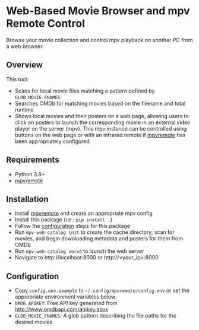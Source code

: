 # Web-Based Movie Browser and mpv Remote Control

Browse your movie collection and control mpv playback on another PC from a web browser.

## Overview

This tool:
- Scans for local movie files matching a pattern defined by `GLOB_MOVIE_FNAMES`
- Searches OMDb for matching movies based on the filename and total runtime
- Shows local movies and their posters on a web page, allowing users to click
  on posters to launch the corresponding movie in an external video player on
  the server (mpv). This mpv instance can be controlled using buttons on the
  web page or with an infrared remote if
  [mpvremote](https://github.com/xunoaib/mpvremote) has been appropriately
  configured.

## Requirements

- Python 3.8+
- [mpvremote](https://github.com/xunoaib/mpvremote)

## Installation

- Install [mpvremote](https://github.com/xunoaib/mpvremote) and create an appropriate mpv config
- Install this package (i.e.: `pip install .`)
- Follow the [configuration](#Configuration) steps for this package
- Run `mpv-web-catalog init` to create the cache directory, scan for movies, and
  begin downloading metadata and posters for them from OMDb
- Run `mpv-web-catalog serve` to launch the web server
- Navigate to http://localhost:8000 or http://<your_ip>:8000

## Configuration

- Copy `config.env.example` to `~/.config/mpvremote/config.env` or set the
  appropriate environment variables below.
- `OMDB_APIKEY`: Free API key generated from http://www.omdbapi.com/apikey.aspx
- `GLOB_MOVIE_FNAMES`: A glob pattern describing the file paths for the desired movies
